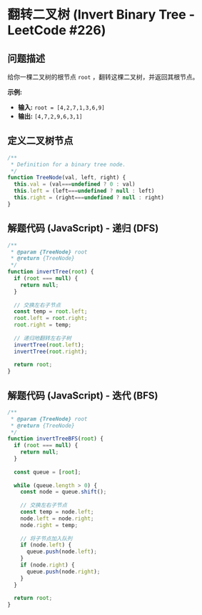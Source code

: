 # 翻转二叉树 (Invert Binary Tree - LeetCode #226)

## 问题描述

给你一棵二叉树的根节点 `root` ，翻转这棵二叉树，并返回其根节点。

**示例:**

- **输入:** `root = [4,2,7,1,3,6,9]`
- **输出:** `[4,7,2,9,6,3,1]`

## 定义二叉树节点

```javascript
/**
 * Definition for a binary tree node.
 */
function TreeNode(val, left, right) {
  this.val = (val===undefined ? 0 : val)
  this.left = (left===undefined ? null : left)
  this.right = (right===undefined ? null : right)
}
```

## 解题代码 (JavaScript) - 递归 (DFS)

```javascript
/**
 * @param {TreeNode} root
 * @return {TreeNode}
 */
function invertTree(root) {
  if (root === null) {
    return null;
  }
  
  // 交换左右子节点
  const temp = root.left;
  root.left = root.right;
  root.right = temp;
  
  // 递归地翻转左右子树
  invertTree(root.left);
  invertTree(root.right);
  
  return root;
}
```

## 解题代码 (JavaScript) - 迭代 (BFS)

```javascript
/**
 * @param {TreeNode} root
 * @return {TreeNode}
 */
function invertTreeBFS(root) {
  if (root === null) {
    return null;
  }
  
  const queue = [root];
  
  while (queue.length > 0) {
    const node = queue.shift();
    
    // 交换左右子节点
    const temp = node.left;
    node.left = node.right;
    node.right = temp;
    
    // 将子节点加入队列
    if (node.left) {
      queue.push(node.left);
    }
    if (node.right) {
      queue.push(node.right);
    }
  }
  
  return root;
}
```
